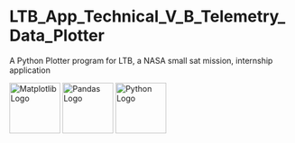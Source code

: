 # LTB_App_Technical_V_B_Telemetry_Data_Plotter
A Python Plotter program for LTB, a NASA small sat mission, internship application

<img src="https://upload.wikimedia.org/wikipedia/commons/8/84/Matplotlib_icon.svg" alt="Matplotlib Logo" width="90"/> <img src="https://upload.wikimedia.org/wikipedia/commons/2/22/Pandas_mark.svg" alt="Pandas Logo" width="90"/> <img src="https://upload.wikimedia.org/wikipedia/commons/thumb/c/c3/Python-logo-notext.svg/172px-Python-logo-notext.svg.png?20220821155029" alt="Python Logo" width="90"/>
